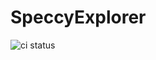# SpeccyExplorer
![ci status](https://github.com/TheGoodDoktor/SpeccyExplorer/actions/workflows/ci.yml/badge.svg)
